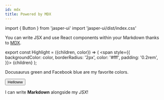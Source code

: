 ```yaml
---
id: mdx
title: Powered by MDX
---
```


import { Button } from 'jasper-ui'
import 'jasper-ui/dist/index.css'

You can write JSX and use React components within your Markdown thanks to [MDX](https://mdxjs.com/).

export const Highlight = ({children, color}) => ( <span style={{
  backgroundColor: color,
  borderRadius: '2px',
  color: '#fff',
  padding: '0.2rem',
}}> {children} </span> );

<Highlight color="#25c2a0">Docusaurus green</Highlight> and <Highlight color="#1877F2">Facebook blue</Highlight> are my favorite colors.

<Button>Helloww</Button>

I can write **Markdown** alongside my _JSX_!
